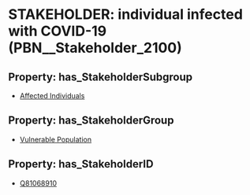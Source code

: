 # STAKEHOLDER: __individual infected with COVID-19__ (PBN__Stakeholder_2100)

## Property: has_StakeholderSubgroup

* [Affected Individuals](PBN__StakeholderSubgroup_79)

## Property: has_StakeholderGroup

* [Vulnerable Population](PBN__StakeholderGroup_6)

## Property: has_StakeholderID

* [Q81068910](Q81068910)

